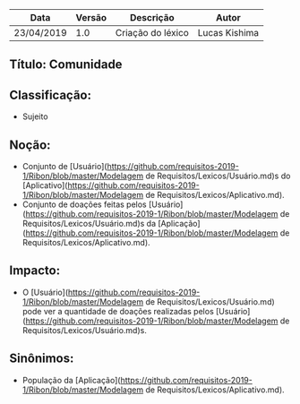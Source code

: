 | Data | Versão | Descrição | Autor |
|---|---|---|---|
| 23/04/2019 | 1.0 | Criação do léxico  | Lucas Kishima |

## Título: Comunidade

## Classificação:

- Sujeito

## Noção:

- Conjunto de [Usuário](https://github.com/requisitos-2019-1/Ribon/blob/master/Modelagem de Requisitos/Lexicos/Usuário.md)s do [Aplicativo](https://github.com/requisitos-2019-1/Ribon/blob/master/Modelagem de Requisitos/Lexicos/Aplicativo.md).
- Conjunto de doações feitas pelos [Usuário](https://github.com/requisitos-2019-1/Ribon/blob/master/Modelagem de Requisitos/Lexicos/Usuário.md)s da [Aplicação](https://github.com/requisitos-2019-1/Ribon/blob/master/Modelagem de Requisitos/Lexicos/Aplicativo.md).

## Impacto:

- O [Usuário](https://github.com/requisitos-2019-1/Ribon/blob/master/Modelagem de Requisitos/Lexicos/Usuário.md) pode ver a quantidade de doações realizadas pelos [Usuário](https://github.com/requisitos-2019-1/Ribon/blob/master/Modelagem de Requisitos/Lexicos/Usuário.md)s.

## Sinônimos:

- População da [Aplicação](https://github.com/requisitos-2019-1/Ribon/blob/master/Modelagem de Requisitos/Lexicos/Aplicativo.md).
